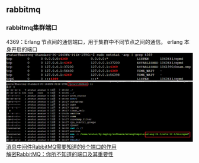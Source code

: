 ## rabbitmq 
### rabbitmq集群端口  
4369：Erlang 节点间的通信端口，用于集群中不同节点之间的通信。  erlang 本身开启的端口  
![img.png](img.png)  
![img_1.png](img_1.png)  
[消息中间件RabbitMQ需要知道的6个端口的作用](https://blog.csdn.net/qq_37356556/article/details/104700411)  
[解密RabbitMQ：你所不知道的端口及其重要性](https://blog.csdn.net/Mrxiao_bo/article/details/133761496)